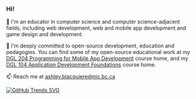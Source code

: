 ### Hi!

🔭 I'm an educator in computer science and computer science-adjacent fields, including web development, web and mobile app development and game design and development. 

🌱 I'm deeply committed to open-source development, education and pedagogies. You can find some of my open-source educational work at my [DGL 204 Programming for Mobile App Development](https://ash-teach.github.io/dgl-204/#/) course home, and my [DGL 104 Application Development Foundations](https://ash-teach.github.io/dgl-104/#/) course home.

📫 Reach me at ashley.blacquiere@nic.bc.ca

[![GitHub Trends SVG](https://api.githubtrends.io/user/svg/ash-teach/langs)](https://githubtrends.io)
